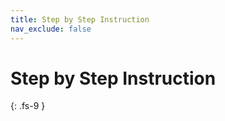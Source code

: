 ```yaml
---
title: Step by Step Instruction
nav_exclude: false
---
```


<!-- prettier-ignore-start -->
# Step by Step Instruction
{: .fs-9 }
<!-- prettier-ignore-end -->
